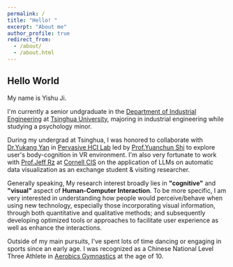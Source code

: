 ```yaml
---
permalink: /
title: "Hello! "
excerpt: "About me"
author_profile: true
redirect_from: 
  - /about/
  - /about.html
---
```


## Hello World

My name is Yishu Ji.

I'm currently a senior undgraduate in the [Department of Industrial Engineering](https://www.ie.tsinghua.edu.cn/) at [Tsinghua University](https://www.tsinghua.edu.cn/en/), majoring in industrial engineering while studying a psychology minor. 

During my undergrad at Tsinghua, I was honored to collaborate with [Dr.Yukang Yan](https://yukangyan.info/) in [Pervasive HCI Lab](https://pi.cs.tsinghua.edu.cn/) led by [Prof.Yuanchun Shi](https://www.cs.tsinghua.edu.cn/csen/info/1180/4037.htm) to explore user's body-cognition in VR environment. I'm also very fortunate to work with [Prof.Jeff Rz](https://jeffrz.com) at [Cornell CIS](https://cis.cornell.edu/) on the application of LLMs on automatic data visualization as an exchange student & visiting researcher.

Generally speaking, My research interest broadly lies in **"cognitive"** and **"visual"** aspect of **Human-Computer Interaction**. To be more specific, I am very interested in understanding how people would perceive/behave when using new technology, especially those incorporating visual information, through both quantitative and qualitative methods; and subsequently developing optimized tools or approaches to facilitate user experience as well as enhance the interactions.


Outside of my main pursuits, I've spent lots of time dancing or engaging in sports since an early age. I was recognized as a Chinese National Level Three Athlete in [Aerobics Gymnastics](https://en.wikipedia.org/wiki/Aerobic_gymnastics) at the age of 10.



